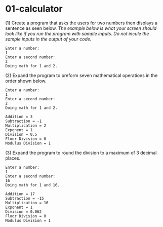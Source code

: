 # 01-calculator
(1) Create a program that asks the users for two numbers then displays a sentence as seen below. *The example below is what your screen should look like if you run the program with sample inputs. Do not incule the sample inputs in the output of your code.*
```
Enter a number:
1
Enter a second number:
2
Doing math for 1 and 2.
```
(2) Expand the program to preform seven mathematical operations in the order shown below.
```
Enter a number:
1
Enter a second number:
2
Doing math for 1 and 2.

Addition = 3
Subtraction = -1
Multiplication = 2
Exponent = 1
Division = 0.5
Floor Division = 0
Modulus Division = 1
```
(3) Expand the program to round the division to a maximum of 3 decimal places.
```
Enter a number:
1
Enter a second number:
16
Doing math for 1 and 16.

Addition = 17
Subtraction = -15
Multiplication = 16
Exponent = 1
Division = 0.062
Floor Division = 0
Modulus Division = 1
```
